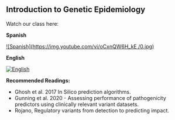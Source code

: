 ## Introduction to Genetic Epidemiology

Watch our class here: 

**Spanish**

[![Spanish](https://img.youtube.com/vi/oCxnQW6H_kE
/0.jpg)](https://youtube.com/watch?v=oCxnQW6H_kE
)

**English** 

[![English](https://img.youtube.com/vi/nXLLRswT7rY/0.jpg)](https://youtube.com/watch?v=nXLLRswT7rY)

**Recommended Readings:**
- Ghosh et al. 2017 In Silico prediction algorithms.
- Gunning et al. 2020 - Assessing performance of pathogenicity predictors using clinically relevant variant datasets. 
- Rojano, Regulatory variants from detection to predicting impact.

